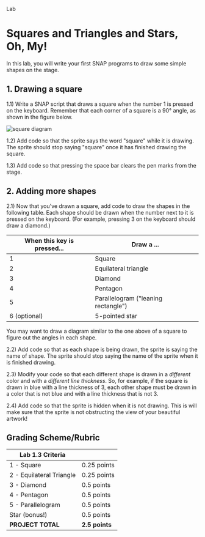 Lab
# Squares and Triangles and Stars, Oh, My!

In this lab, you will write your first SNAP programs to draw some simple shapes on the stage.

## 1. Drawing a square

1.1) Write a SNAP script that draws a square when the number 1 is pressed on the keyboard. Remember that each corner of a square is a 90° angle, as shown in the figure below.

![square diagram](90degreesquare.PNG)

1.2) Add code so that the sprite says the word "square" while it is drawing. The sprite should stop saying "square" once it has finished drawing the square.

1.3) Add code so that pressing the space bar clears the pen marks from the stage.

## 2. Adding more shapes

2.1) Now that you've drawn a square, add code to draw the shapes in the following table. Each shape should be drawn when the number next to it is pressed on the keyboard. (For example, pressing 3 on the keyboard should draw a diamond.)

| When this key is pressed... | Draw a ...                          |
| --------------------------- | ----------------------------------- |
| 1                           | Square                              |
| 2                           | Equilateral triangle                |
| 3                           | Diamond                             |
| 4                           | Pentagon                            |
| 5                           | Parallelogram ("leaning rectangle") |
| 6 (optional)                | 5-pointed star                      |

You may want to draw a diagram similar to the one above of a square to figure out the angles in each shape.

2.2) Add code so that as each shape is being drawn, the sprite is saying the name of shape.  The sprite should stop saying the name of the sprite when it is finished drawing.

2.3) Modify your code so that each different shape is drawn in a _different_ color and with a _different line thickness_. So, for example, if the square is drawn in blue with a line thickness of 3, each other shape must be drawn in a color that is not blue and with a line thickness that is not 3.

2.4) Add code so that the sprite is hidden when it is not drawing.  This is will make sure that the sprite is not obstructing the view of your beautiful artwork!

## Grading Scheme/Rubric

| **Lab 1.3 Criteria**                |                |
| ----------------------------------- | -------------- |
| 1 - Square                          | 0.25 points     |
| 2 - Equilateral Triangle            | 0.25 points     |
| 3 - Diamond                         | 0.5 points     |
| 4 - Pentagon                        | 0.5 points     |
| 5 - Parallelogram                   | 0.5 points     |
| Star (bonus!)                       | 0.5 points     |
| **PROJECT TOTAL**                   | **2.5 points** |
